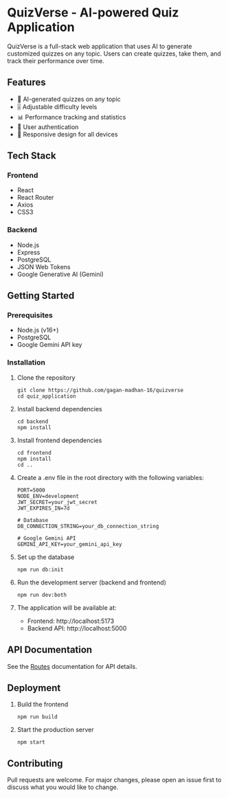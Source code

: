# QuizVerse - AI-powered Quiz Application

QuizVerse is a full-stack web application that uses AI to generate customized quizzes on any topic. Users can create quizzes, take them, and track their performance over time.

## Features

- 🧠 AI-generated quizzes on any topic
- 🎚️ Adjustable difficulty levels
- 📊 Performance tracking and statistics
- 🔐 User authentication
- 📱 Responsive design for all devices

## Tech Stack

### Frontend
- React
- React Router
- Axios
- CSS3

### Backend
- Node.js
- Express
- PostgreSQL
- JSON Web Tokens
- Google Generative AI (Gemini)

## Getting Started

### Prerequisites

- Node.js (v16+)
- PostgreSQL 
- Google Gemini API key

### Installation

1. Clone the repository
   ```
   git clone https://github.com/gagan-madhan-16/quizverse
   cd quiz_application
   ```

2. Install backend dependencies
   ```
   cd backend
   npm install
   ```

3. Install frontend dependencies
   ```
   cd frontend
   npm install
   cd ..
   ```

4. Create a .env file in the root directory with the following variables:
   ```
   PORT=5000
   NODE_ENV=development
   JWT_SECRET=your_jwt_secret
   JWT_EXPIRES_IN=7d

   # Database
   DB_CONNECTION_STRING=your_db_connection_string
   
   # Google Gemini API
   GEMINI_API_KEY=your_gemini_api_key
   ```

5. Set up the database
   ```
   npm run db:init
   ```

6. Run the development server (backend and frontend)
   ```
   npm run dev:both
   ```

7. The application will be available at:
   - Frontend: http://localhost:5173
   - Backend API: http://localhost:5000

## API Documentation

See the [Routes](./Routes.md) documentation for API details.

## Deployment

1. Build the frontend
   ```
   npm run build
   ```

2. Start the production server
   ```
   npm start
   ```

## Contributing

Pull requests are welcome. For major changes, please open an issue first to discuss what you would like to change.

